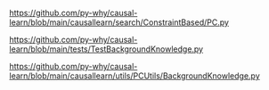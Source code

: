 https://github.com/py-why/causal-learn/blob/main/causallearn/search/ConstraintBased/PC.py

https://github.com/py-why/causal-learn/blob/main/tests/TestBackgroundKnowledge.py

https://github.com/py-why/causal-learn/blob/main/causallearn/utils/PCUtils/BackgroundKnowledge.py
